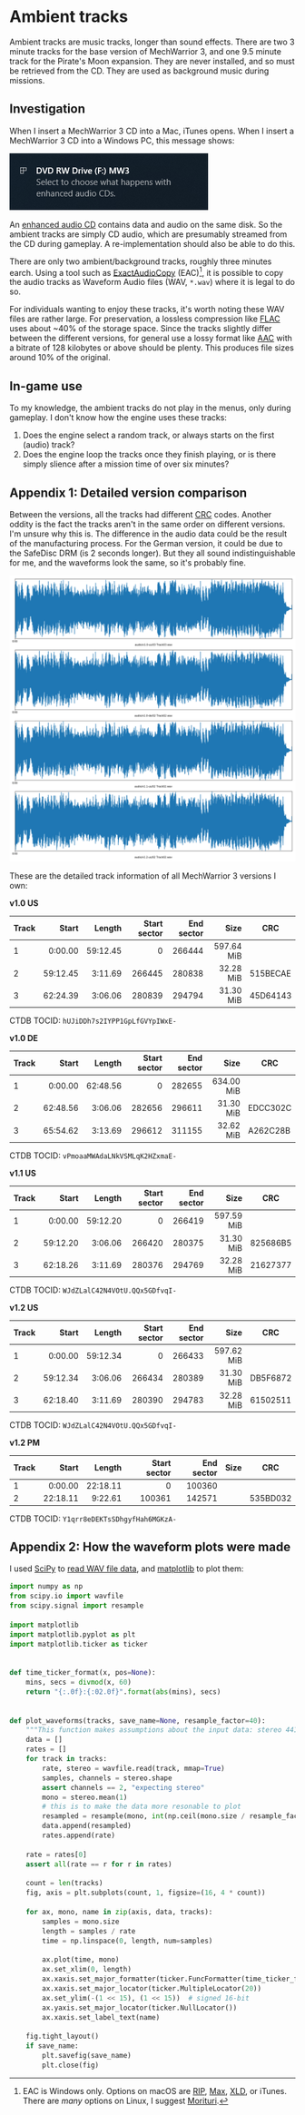 # Ambient tracks

Ambient tracks are music tracks, longer than sound effects. There are two 3 minute tracks for the base version of MechWarrior 3, and one 9.5 minute track for the Pirate's Moon expansion. They are never installed, and so must be retrieved from the CD. They are used as background music during missions.

## Investigation

When I insert a MechWarrior 3 CD into a Mac, iTunes opens. When I insert a MechWarrior 3 CD into a Windows PC, this message shows:

!["Select to choose what happens with enhanced audio CDs."](images/enhanced-audio-cd.png)

An [enhanced audio CD](https://en.wikipedia.org/wiki/Enhanced_CD) contains data and audio on the same disk. So the ambient tracks are simply CD audio, which are presumably streamed from the CD during gameplay. A re-implementation should also be able to do this.

There are only two ambient/background tracks, roughly three minutes earch. Using a tool such as [ExactAudioCopy](http://www.exactaudiocopy.de/) (EAC)[^cd-audio-tools], it is possible to copy the audio tracks as Waveform Audio files (WAV, `*.wav`) where it is legal to do so.

For individuals wanting to enjoy these tracks, it's worth noting these WAV files are rather large. For preservation, a lossless compression like [FLAC](https://xiph.org/flac/) uses about ~40% of the storage space. Since the tracks slightly differ between the different versions, for general use a lossy format like [AAC](https://en.wikipedia.org/wiki/Advanced_Audio_Coding) with a bitrate of 128 kilobytes or above should be plenty. This produces file sizes around 10% of the original.

[^cd-audio-tools]: EAC is Windows only. Options on macOS are [RIP](https://sbooth.org/Rip/), [Max](https://sbooth.org/Max/), [XLD](https://tmkk.undo.jp/xld/index_e.html), or iTunes. There are *many* options on Linux, I suggest [Morituri](https://github.com/thomasvs/morituri).

## In-game use

To my knowledge, the ambient tracks do not play in the menus, only during gameplay. I don't know how the engine uses these tracks:

1. Does the engine select a random track, or always starts on the first (audio) track?
2. Does the engine loop the tracks once they finish playing, or is there simply slience after a mission time of over six minutes?

## Appendix 1: Detailed version comparison

Between the versions, all the tracks had different [CRC](https://en.wikipedia.org/wiki/Cyclic_redundancy_check) codes. Another oddity is the fact the tracks aren't in the same order on different versions. I'm unsure why this is. The difference in the audio data could be the result of the manufacturing process. For the German version, it could be due to the SafeDisc DRM (is 2 seconds longer). But they all sound indistinguishable for me, and the waveforms look the same, so it's probably fine. 

![A waveform plot of the shorter tracks, showing virtually indistinguishable waveforms. The data was resampled to mono, but the amplitude is not re-normalised. It may appear slightly quieter than it would be in stereo.](images/audio-tracks-shorter.png)

These are the detailed track information of all MechWarrior 3 versions I own:

**v1.0 US**

| Track |   Start  |  Length  | Start sector | End sector |     Size   |    CRC   |
|-------|---------:|---------:|-------------:|-----------:|-----------:|----------|
|    1  |  0:00.00 | 59:12.45 |         0    |   266444   | 597.64 MiB |          |
|    2  | 59:12.45 |  3:11.69 |    266445    |   280838   |  32.28 MiB | 515BECAE |
|    3  | 62:24.39 |  3:06.06 |    280839    |   294794   |  31.30 MiB | 45D64143 |

CTDB TOCID: `hUJiDDh7s2IYPP1GpLfGVYpIWxE-`

**v1.0 DE**

| Track |   Start  |  Length  | Start sector | End sector |     Size   |    CRC   |
|-------|---------:|---------:|-------------:|-----------:|-----------:|----------|
|    1  |  0:00.00 | 62:48.56 |         0    |   282655   | 634.00 MiB |          |
|    2  | 62:48.56 |  3:06.06 |    282656    |   296611   |  31.30 MiB | EDCC302C |
|    3  | 65:54.62 |  3:13.69 |    296612    |   311155   |  32.62 MiB | A262C28B |

CTDB TOCID: `vPmoaaMWAdaLNkVSMLqK2HZxmaE-`

**v1.1 US**

| Track |   Start  |  Length  | Start sector | End sector |     Size   |    CRC   |
|-------|---------:|---------:|-------------:|-----------:|-----------:|----------|
|    1  |  0:00.00 | 59:12.20 |         0    |   266419   | 597.59 MiB |          |
|    2  | 59:12.20 |  3:06.06 |    266420    |   280375   |  31.30 MiB | 825686B5 |
|    3  | 62:18.26 |  3:11.69 |    280376    |   294769   |  32.28 MiB | 21627377 |

CTDB TOCID: `WJdZLalC42N4VOtU.QQx5GDfvqI-`

**v1.2 US**

| Track |   Start  |  Length  | Start sector | End sector |     Size   |    CRC   |
|-------|---------:|---------:|-------------:|-----------:|-----------:|----------|
|    1  |  0:00.00 | 59:12.34 |         0    |   266433   | 597.62 MiB |          |
|    2  | 59:12.34 |  3:06.06 |    266434    |   280389   |  31.30 MiB | DB5F6872 |
|    3  | 62:18.40 |  3:11.69 |    280390    |   294783   |  32.28 MiB | 61502511 |

CTDB TOCID: `WJdZLalC42N4VOtU.QQx5GDfvqI-`

**v1.2 PM**

| Track |   Start  |  Length  | Start sector | End sector |     Size   |    CRC   |
|-------|---------:|---------:|-------------:|-----------:|-----------:|----------|
|    1  |  0:00.00 | 22:18.11 |         0    |   100360   |            |          |
|    2  | 22:18.11 |  9:22.61 |    100361    |   142571   |            | 535BD032 |

CTDB TOCID: `Y1qrr8eDEKTsSDhgyfHah6MGKzA-`

## Appendix 2: How the waveform plots were made

I used [SciPy](https://www.scipy.org/) to [read WAV file data](https://docs.scipy.org/doc/scipy/reference/generated/scipy.io.wavfile.read.html), and [matplotlib](https://matplotlib.org/) to plot them:


```python
import numpy as np
from scipy.io import wavfile
from scipy.signal import resample

import matplotlib
import matplotlib.pyplot as plt
import matplotlib.ticker as ticker


def time_ticker_format(x, pos=None):
    mins, secs = divmod(x, 60)
    return "{:.0f}:{:02.0f}".format(abs(mins), secs)


def plot_waveforms(tracks, save_name=None, resample_factor=40):
    """This function makes assumptions about the input data: stereo 44100 Hz 16-bit signed PCM"""
    data = []
    rates = []
    for track in tracks:
        rate, stereo = wavfile.read(track, mmap=True)
        samples, channels = stereo.shape
        assert channels == 2, "expecting stereo"
        mono = stereo.mean(1)
        # this is to make the data more resonable to plot
        resampled = resample(mono, int(np.ceil(mono.size / resample_factor)))
        data.append(resampled)
        rates.append(rate)

    rate = rates[0]
    assert all(rate == r for r in rates)

    count = len(tracks)
    fig, axis = plt.subplots(count, 1, figsize=(16, 4 * count))

    for ax, mono, name in zip(axis, data, tracks):
        samples = mono.size
        length = samples / rate
        time = np.linspace(0, length, num=samples)

        ax.plot(time, mono)
        ax.set_xlim(0, length)
        ax.xaxis.set_major_formatter(ticker.FuncFormatter(time_ticker_format))
        ax.xaxis.set_major_locator(ticker.MultipleLocator(20))
        ax.set_ylim(-(1 << 15), (1 << 15))  # signed 16-bit
        ax.yaxis.set_major_locator(ticker.NullLocator())
        ax.xaxis.set_label_text(name)

    fig.tight_layout()
    if save_name:
        plt.savefig(save_name)
        plt.close(fig)
```

